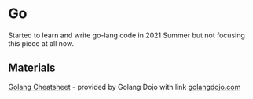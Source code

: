 # Go

Started to learn and write go-lang code in 2021 Summer but not focusing this piece at all now.

## Materials

[Golang Cheatsheet](Golang-Cheat-Sheet-by-Golang-Dojo.pdf) - provided by Golang Dojo with link <a href="https://www.golangdojo.com/">golangdojo.com</a>
